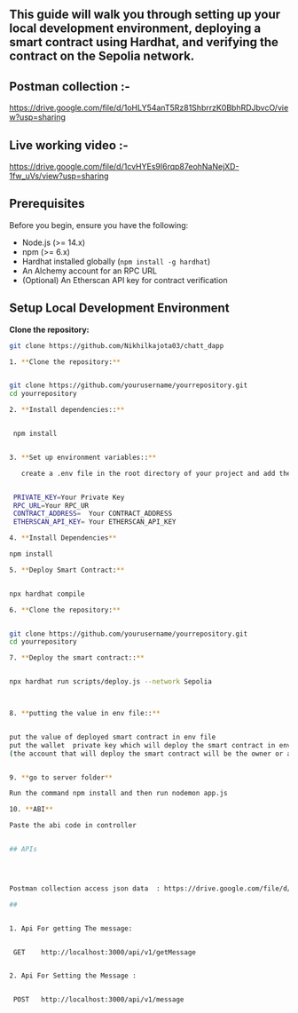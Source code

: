 

## This guide will walk you through setting up your local development environment, deploying a smart contract using Hardhat, and verifying the contract on the Sepolia network.


## Postman collection :-
https://drive.google.com/file/d/1oHLY54anT5Rz81ShbrrzK0BbhRDJbvcO/view?usp=sharing

## Live working video :- 
https://drive.google.com/file/d/1cvHYEs9I6rqp87eohNaNejXD-1fw_uVs/view?usp=sharing

## Prerequisites

Before you begin, ensure you have the following:

- Node.js (>= 14.x)
- npm (>= 6.x)
- Hardhat installed globally (`npm install -g hardhat`)
- An Alchemy account for an RPC URL
- (Optional) An Etherscan API key for contract verification

## Setup Local Development Environment

  **Clone the repository:**

  ```bash
  git clone https://github.com/Nikhilkajota03/chatt_dapp

 1. **Clone the repository:**


  git clone https://github.com/yourusername/yourrepository.git
  cd yourrepository

  2. **Install dependencies::**

 
   npm install


  3. **Set up environment variables::**

     create a .env file in the root directory of your project and add the following variables:

 
   PRIVATE_KEY=Your Private Key 
   RPC_URL=Your RPC_UR
   CONTRACT_ADDRESS=  Your CONTRACT_ADDRESS
   ETHERSCAN_API_KEY= Your ETHERSCAN_API_KEY

 4. **Install Dependencies**

  npm install

 5. **Deploy Smart Contract:**


  npx hardhat compile

6. **Clone the repository:**


  git clone https://github.com/yourusername/yourrepository.git
  cd yourrepository

7. **Deploy the smart contract::**

 
  npx hardhat run scripts/deploy.js --network Sepolia



8. **putting the value in env file::**

 
  put the value of deployed smart contract in env file
  put the wallet  private key which will deploy the smart contract in env file 
  (the account that will deploy the smart contract will be the owner or admin  of the contract)


9. **go to server folder**

  Run the command npm install and then run nodemon app.js

10. **ABI**

  Paste the abi code in controller


## APIs




Postman collection access json data  : https://drive.google.com/file/d/1DPYTgep6Bf8DLI-9O1kRnRTQnkzo4NAr/view?usp=sharing

##


1. Api For getting The message:

  
   GET    http://localhost:3000/api/v1/getMessage
 

2. Api For Setting the Message :

  
   POST   http://localhost:3000/api/v1/message






 

  







  
